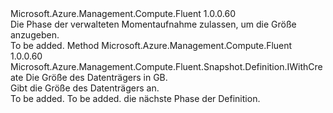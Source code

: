 <Type Name="IWithSize" FullName="Microsoft.Azure.Management.Compute.Fluent.Snapshot.Definition.IWithSize">
  <TypeSignature Language="C#" Value="public interface IWithSize" />
  <TypeSignature Language="ILAsm" Value=".class public interface auto ansi abstract IWithSize" />
  <TypeSignature Language="DocId" Value="T:Microsoft.Azure.Management.Compute.Fluent.Snapshot.Definition.IWithSize" />
  <TypeSignature Language="VB.NET" Value="Public Interface IWithSize" />
  <TypeSignature Language="F#" Value="type IWithSize = interface" />
  <AssemblyInfo>
    <AssemblyName>Microsoft.Azure.Management.Compute.Fluent</AssemblyName>
    <AssemblyVersion>1.0.0.60</AssemblyVersion>
  </AssemblyInfo>
  <Interfaces />
  <Docs>
    <summary>
            Die Phase der verwalteten Momentaufnahme zulassen, um die Größe anzugeben.
            </summary>
    <remarks>To be added.</remarks>
  </Docs>
  <Members>
    <Member MemberName="WithSizeInGB">
      <MemberSignature Language="C#" Value="public Microsoft.Azure.Management.Compute.Fluent.Snapshot.Definition.IWithCreate WithSizeInGB (int sizeInGB);" />
      <MemberSignature Language="ILAsm" Value=".method public hidebysig newslot virtual instance class Microsoft.Azure.Management.Compute.Fluent.Snapshot.Definition.IWithCreate WithSizeInGB(int32 sizeInGB) cil managed" />
      <MemberSignature Language="DocId" Value="M:Microsoft.Azure.Management.Compute.Fluent.Snapshot.Definition.IWithSize.WithSizeInGB(System.Int32)" />
      <MemberSignature Language="VB.NET" Value="Public Function WithSizeInGB (sizeInGB As Integer) As IWithCreate" />
      <MemberSignature Language="F#" Value="abstract member WithSizeInGB : int -&gt; Microsoft.Azure.Management.Compute.Fluent.Snapshot.Definition.IWithCreate" Usage="iWithSize.WithSizeInGB sizeInGB" />
      <MemberType>Method</MemberType>
      <AssemblyInfo>
        <AssemblyName>Microsoft.Azure.Management.Compute.Fluent</AssemblyName>
        <AssemblyVersion>1.0.0.60</AssemblyVersion>
      </AssemblyInfo>
      <ReturnValue>
        <ReturnType>Microsoft.Azure.Management.Compute.Fluent.Snapshot.Definition.IWithCreate</ReturnType>
      </ReturnValue>
      <Parameters>
        <Parameter Name="sizeInGB" Type="System.Int32" />
      </Parameters>
      <Docs>
        <param name="sizeInGB">Die Größe des Datenträgers in GB.</param>
        <summary>
            Gibt die Größe des Datenträgers an.
            </summary>
        <returns>To be added.</returns>
        <remarks>To be added.</remarks>
        <return>die nächste Phase der Definition.</return>
      </Docs>
    </Member>
  </Members>
</Type>